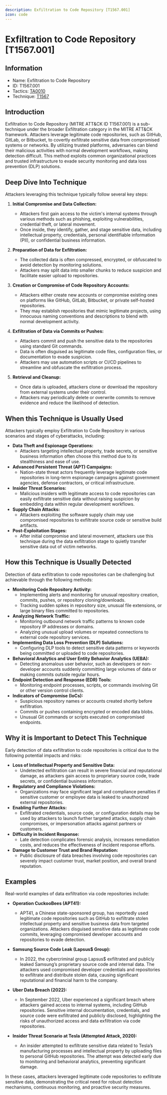 ```yaml
---
description: Exfiltration to Code Repository [T1567.001]
icon: code
---
```


# Exfiltration to Code Repository [T1567.001]

## Information

- Name: Exfiltration to Code Repository
- ID: T1567.001
- Tactics: [TA0010](../TA0010/TA0010.md)
- Technique: [T1567](./T1567.md)

## Introduction

Exfiltration to Code Repository (MITRE ATT&CK ID T1567.001) is a sub-technique under the broader Exfiltration category in the MITRE ATT&CK framework. Attackers leverage legitimate code repositories, such as GitHub, GitLab, or Bitbucket, to covertly exfiltrate sensitive data from compromised systems or networks. By utilizing trusted platforms, adversaries can blend their malicious activities with normal development workflows, making detection difficult. This method exploits common organizational practices and trusted infrastructure to evade security monitoring and data loss prevention (DLP) solutions.

## Deep Dive Into Technique

Attackers leveraging this technique typically follow several key steps:

1. **Initial Compromise and Data Collection:**

   - Attackers first gain access to the victim's internal systems through various methods such as phishing, exploiting vulnerabilities, credential theft, or lateral movement.
   - Once inside, they identify, gather, and stage sensitive data, including intellectual property, credentials, personal identifiable information (PII), or confidential business information.

2. **Preparation of Data for Exfiltration:**

   - The collected data is often compressed, encrypted, or obfuscated to avoid detection by monitoring solutions.
   - Attackers may split data into smaller chunks to reduce suspicion and facilitate easier upload to repositories.

3. **Creation or Compromise of Code Repository Accounts:**

   - Attackers either create new accounts or compromise existing ones on platforms like GitHub, GitLab, Bitbucket, or private self-hosted repositories.
   - They may establish repositories that mimic legitimate projects, using innocuous naming conventions and descriptions to blend with normal development activity.

4. **Exfiltration of Data via Commits or Pushes:**

   - Attackers commit and push the sensitive data to the repositories using standard Git commands.
   - Data is often disguised as legitimate code files, configuration files, or documentation to evade suspicion.
   - Attackers may use automation scripts or CI/CD pipelines to streamline and obfuscate the exfiltration process.

5. **Retrieval and Cleanup:**
   - Once data is uploaded, attackers clone or download the repository from external systems under their control.
   - Attackers may periodically delete or overwrite commits to remove evidence and reduce the likelihood of detection.

## When this Technique is Usually Used

Attackers typically employ Exfiltration to Code Repository in various scenarios and stages of cyberattacks, including:

- **Data Theft and Espionage Operations:**
  - Attackers targeting intellectual property, trade secrets, or sensitive business information often choose this method due to its stealthiness and ease of use.
- **Advanced Persistent Threat (APT) Campaigns:**
  - Nation-state threat actors frequently leverage legitimate code repositories in long-term espionage campaigns against government agencies, defense contractors, or critical infrastructure.
- **Insider Threat Scenarios:**
  - Malicious insiders with legitimate access to code repositories can easily exfiltrate sensitive data without raising suspicion by embedding data within regular development workflows.
- **Supply Chain Attacks:**
  - Attackers exploiting the software supply chain may use compromised repositories to exfiltrate source code or sensitive build artifacts.
- **Post-Exploitation Stages:**
  - After initial compromise and lateral movement, attackers use this technique during the data exfiltration stage to quietly transfer sensitive data out of victim networks.

## How this Technique is Usually Detected

Detection of data exfiltration to code repositories can be challenging but achievable through the following methods:

- **Monitoring Code Repository Activity:**
  - Implementing alerts and monitoring for unusual repository creation, commits, pushes, or repository cloning/downloads.
  - Tracking sudden spikes in repository size, unusual file extensions, or large binary files committed to repositories.
- **Analyzing Network Traffic:**
  - Monitoring outbound network traffic patterns to known code repository IP addresses or domains.
  - Analyzing unusual upload volumes or repeated connections to external code repository services.
- **Implementing Data Loss Prevention (DLP) Solutions:**
  - Configuring DLP tools to detect sensitive data patterns or keywords being committed or uploaded to code repositories.
- **Behavioral Analytics and User Entity Behavior Analytics (UEBA):**
  - Detecting anomalous user behavior, such as developers or non-developer accounts suddenly committing large volumes of data or making commits outside regular hours.
- **Endpoint Detection and Response (EDR) Tools:**
  - Monitoring endpoint processes, scripts, or commands involving Git or other version control clients.
- **Indicators of Compromise (IoCs):**
  - Suspicious repository names or accounts created shortly before exfiltration.
  - Commits or pushes containing encrypted or encoded data blobs.
  - Unusual Git commands or scripts executed on compromised endpoints.

## Why it is Important to Detect This Technique

Early detection of data exfiltration to code repositories is critical due to the following potential impacts and risks:

- **Loss of Intellectual Property and Sensitive Data:**
  - Undetected exfiltration can result in severe financial and reputational damage, as attackers gain access to proprietary source code, trade secrets, or confidential business information.
- **Regulatory and Compliance Violations:**
  - Organizations may face significant legal and compliance penalties if sensitive customer or employee data is leaked to unauthorized external repositories.
- **Enabling Further Attacks:**
  - Exfiltrated credentials, source code, or configuration details may be used by attackers to launch further targeted attacks, supply chain compromises, or impersonation attacks against partners or customers.
- **Difficulty in Incident Response:**
  - Late detection complicates forensic analysis, increases remediation costs, and reduces the effectiveness of incident response efforts.
- **Damage to Customer Trust and Brand Reputation:**
  - Public disclosure of data breaches involving code repositories can severely impact customer trust, market position, and overall brand reputation.

## Examples

Real-world examples of data exfiltration via code repositories include:

- **Operation CuckooBees (APT41):**

  - APT41, a Chinese state-sponsored group, has reportedly used legitimate code repositories such as GitHub to exfiltrate stolen intellectual property and sensitive business data from targeted organizations. Attackers disguised sensitive data as legitimate code commits, leveraging compromised developer accounts and repositories to evade detection.

- **Samsung Source Code Leak (Lapsus$ Group):**

  - In 2022, the cybercriminal group Lapsus$ exfiltrated and publicly leaked Samsung’s proprietary source code and internal data. The attackers used compromised developer credentials and repositories to exfiltrate and distribute stolen data, causing significant reputational and financial harm to the company.

- **Uber Data Breach (2022):**

  - In September 2022, Uber experienced a significant breach where attackers gained access to internal systems, including GitHub repositories. Sensitive internal documentation, credentials, and source code were exfiltrated and publicly disclosed, highlighting the risks of unauthorized access and data exfiltration via code repositories.

- **Insider Threat Scenario at Tesla (Attempted Attack, 2020):**
  - An insider attempted to exfiltrate sensitive data related to Tesla’s manufacturing processes and intellectual property by uploading files to personal GitHub repositories. The attempt was detected early due to monitoring and behavioral analytics, preventing significant damage.

In these cases, attackers leveraged legitimate code repositories to exfiltrate sensitive data, demonstrating the critical need for robust detection mechanisms, continuous monitoring, and proactive security measures.
